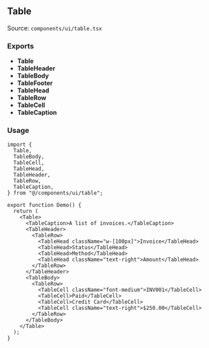 ## Table

Source: `components/ui/table.tsx`

### Exports
- **Table**
- **TableHeader**
- **TableBody**
- **TableFooter**
- **TableHead**
- **TableRow**
- **TableCell**
- **TableCaption**

### Usage
```tsx
import {
  Table,
  TableBody,
  TableCell,
  TableHead,
  TableHeader,
  TableRow,
  TableCaption,
} from "@/components/ui/table";

export function Demo() {
  return (
    <Table>
      <TableCaption>A list of invoices.</TableCaption>
      <TableHeader>
        <TableRow>
          <TableHead className="w-[100px]">Invoice</TableHead>
          <TableHead>Status</TableHead>
          <TableHead>Method</TableHead>
          <TableHead className="text-right">Amount</TableHead>
        </TableRow>
      </TableHeader>
      <TableBody>
        <TableRow>
          <TableCell className="font-medium">INV001</TableCell>
          <TableCell>Paid</TableCell>
          <TableCell>Credit Card</TableCell>
          <TableCell className="text-right">$250.00</TableCell>
        </TableRow>
      </TableBody>
    </Table>
  );
}
```
